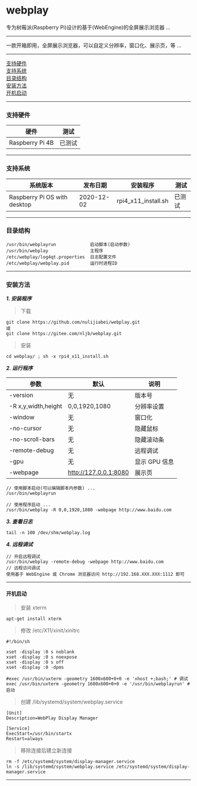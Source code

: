 # webplay

专为树莓派(Raspberry Pi)设计的基于(WebEngine)的全屏展示浏览器 ...

---

一款开箱即用，全屏展示浏览器，可以自定义分辨率，窗口化、展示页，等 ...

---

[支持硬件](#支持硬件)  
[支持系统](#支持系统)  
[目录结构](#目录结构)  
[安装方法](#安装方法)  
[开机启动](#开机启动)  

---
### 支持硬件

| 硬件 | 测试 |
| --- | --- |
| Raspberry Pi 4B | 已测试 |

---
### 支持系统

| 系统版本 | 发布日期 | 安装程序 | 测试 |
| --- | --- | --- | --- |
| Raspberry Pi OS with desktop | 2020-12-02 | rpi4_x11_install.sh | 已测试 |

---
### 目录结构

```
/usr/bin/webplayrun             启动脚本(启动参数)
/usr/bin/webplay                主程序
/etc/webplay/log4qt.properties  日志配置文件
/etc/webplay/webplay.pid        运行时进程ID
```

---
### 安装方法
 
 ***1. 安装程序***
 
 > 下载
 
 ```
 git clone https://github.com/nulijiabei/webplay.git
 或 
 git clone https://gitee.com/nljb/webplay.git
 ```
 
 > 安装
 
 ```
 cd webplay/ ; sh -x rpi4_x11_install.sh
 ```
 
 ***2. 运行程序***
 
 | 参数 | 默认 | 说明 |
 | --- | --- | --- |
 | -version | 无 | 版本号 |
 | -R x,y,width,height | 0,0,1920,1080 | 分辨率设置 |
 | -window | 无 | 窗口化 |
 | -no-cursor |	无 | 隐藏鼠标 |
 | -no-scroll-bars | 无 | 隐藏滚动条 |
 | -remote-debug | 无 | 远程调试 |
 | -gpu | 无 | 显示 GPU 信息 |
 | -webpage | http://127.0.0.1:8080 | 展示页 |
 
 ```
 // 使用脚本启动(可以编辑脚本内参数) ...
 /usr/bin/webplayrun
 
 // 使用程序启动 ...
 /usr/bin/webplay -R 0,0,1920,1080 -webpage http://www.baidu.com
 ```
 
 ***3. 查看日志***
 ```
 tail -n 100 /dev/shm/webplay.log
 ```
 
 ***4. 远程调试***
 ```
 // 开启远程调试
 /usr/bin/webplay -remote-debug -webpage http://www.baidu.com
 // 远程访问调试
 使用基于 WebEngine 或 Chrome 浏览器访问 http://192.168.XXX.XXX:1112 即可
 ```
 
 ---
 #### 开机启动
 
 > 安装 xterm 
 ```
 apt-get install xterm
 ```
 
 > 修改 /etc/X11/xinit/xinitrc 
 ```
 #!/bin/sh
 
 xset -display :0 s noblank
 xset -display :0 s noexpose
 xset -display :0 s off
 xset -display :0 -dpms

 #exec /usr/bin/uxterm -geometry 1600x600+0+0 -e 'xhost +;bash;' # 调试
 exec /usr/bin/uxterm -geometry 1600x600+0+0 -e '/usr/bin/webplayrun' # 启动
 ```

 > 创建 /lib/systemd/system/webplay.service
 ```
 [Unit]
 Description=WebPlay Display Manager

 [Service]
 ExecStart=/usr/bin/startx
 Restart=always
 ```
 
 > 移除连接后建立新连接
 ```
 rm -f /etc/systemd/system/display-manager.service
 ln -s /lib/systemd/system/webplay.service /etc/systemd/system/display-manager.service
 ```
 
 ---
